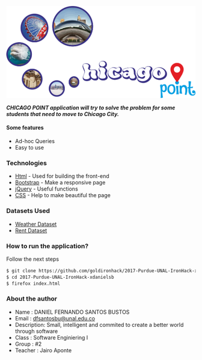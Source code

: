 ![Alt Planarity testing](static/img/logo1.png?raw=true "Logo")

***CHICAGO POINT application will try to solve the problem for some students that need to move to Chicago City.***

#### Some features

  - Ad-hoc Queries
  - Easy to use

### Technologies

* [Html] - Used for building the front-end
* [Bootstrap] - Make a responsive page
* [jQuery] - Useful functions
* [CSS] - Help to make beautiful the page

### Datasets Used

* [Weather Dataset]( https://www.ncdc.noaa.gov/cdo-web/api/v2/datasets)
* [Rent Dataset](https://data.cityofchicago.org/resource/uahe-iimk.json)


### How to run the application?

Follow the next steps

```sh
$ git clone https://github.com/goldironhack/2017-Purdue-UNAL-IronHack-xdanielsb.git
$ cd 2017-Purdue-UNAL-IronHack-xdanielsb
$ firefox index.html
```

### About the author

* Name : DANIEL FERNANDO SANTOS BUSTOS
* Email : dfsantosbu@unal.edu.co
* Description: Small, intelligent and commited to create a better world through software
* Class : Software Enginiering I
* Group : #2
* Teacher : Jairo Aponte


[comment]: <> (References)
[Bootstrap]: <http://getbootstrap.com/>
[HTML]: <http://html.com/>
[JQuery]: <http://jquery.com/>
[CSS]: <http://html.com/>
